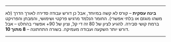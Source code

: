 
---

**בינה עסקית** – קורס לא קשה במיוחד, אבל כן דורש עבודה סדירה לאורך הדרך (לא משהו מוגזם או בלתי אפשרי). החומר הנלמד מרגיש פרקטי ושימושי, והמבחן והפרויקט ברמת קושי סבירה. להגיע לציון של 80 זה די קל, וציון של 90+ אפשרי בהחלט – אבל דורש יותר השקעה ועבודה מעמיקה.
בשורה התחתונה – **8 מתוך 10**.

---
